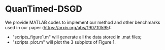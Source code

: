 # QuanTimed-DSGD

We provide MATLAB codes to implement our method and other benchmarks used in our paper (https://arxiv.org/abs/1907.10595): 
- "scripts_figure1.m" will generate all the data stored in .mat files; 
- "scripts_plot.m" will plot the 3 subplots of Figure 1.
